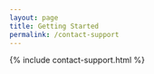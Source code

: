 ```yaml
---
layout: page
title: Getting Started
permalink: /contact-support
---
```


{% include contact-support.html %}


